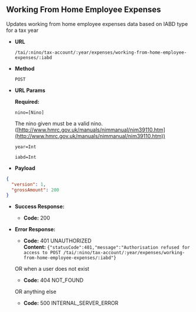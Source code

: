 Working From Home Employee Expenses
--------------------------
  Updates working from home employee expenses data based on IABD type for a tax year

* **URL**

  `/tai/:nino/tax-account/:year/expenses/working-from-home-employee-expenses/:iabd`

* **Method**

  `POST`

*  **URL Params**

   **Required:**
 
   `nino=[Nino]` 
   
   The nino given must be a valid nino. ([http://www.hmrc.gov.uk/manuals/nimmanual/nim39110.htm](http://www.hmrc.gov.uk/manuals/nimmanual/nim39110.htm))

   `year=Int`
   
   `iabd=Int`

* **Payload**

```json
{
  "version": 1,
  "grossAmount": 200
}
```

* **Success Response:**

  * **Code:** 200 <br />
  
* **Error Response:**
  
    * **Code:** 401 UNAUTHORIZED <br />
      **Content:** `{"statusCode":401,"message":"Authorisation refused for access to POST /tai/:nino/tax-account/:year/expenses/working-from-home-employee-expenses/:iabd"}`
  
    OR when a user does not exist
  
    * **Code:** 404 NOT_FOUND <br />
  
    OR anything else
  
    * **Code:** 500 INTERNAL_SERVER_ERROR <br />
   